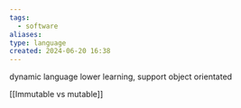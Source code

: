 ```yaml
---
tags:
  - software
aliases: 
type: language
created: 2024-06-20 16:38
---
```

dynamic language
lower learning, support
object orientated

[[Immutable vs mutable]]


